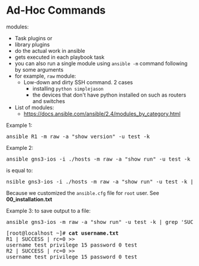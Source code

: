 # Ad-Hoc Commands

modules:
* Task plugins or
* library plugins
* do the actual work in ansible
* gets executed in each playbook task
* you can also run a single module using `ansible -m` command following by some arguments
* for example, `raw` module:
  * Low-down and dirty SSH command. 2 cases
    * installing `python simplejason`
    * the devices that don't have python installed on such as routers and switches
* List of modules:
  * https://docs.ansible.com/ansible/2.4/modules_by_category.html

Example 1:
<pre>
ansible R1 -m raw -a "show version" -u test -k
</pre>

Example 2:
<pre>
ansible gns3-ios -i ./hosts -m raw -a "show run" -u test -k | grep 'SUCCESS\|username'
</pre>
is equal to:
<pre>
nsible gns3-ios -i ./hosts -m raw -a "show run" -u test -k | grep 'SUCCESS\|username'
</pre>
Because we customized the `ansible.cfg` file for `root` user. See **00_installation.txt**

Example 3: to save output to a file:
<pre>
ansible gns3-ios -m raw -a "show run" -u test -k | grep 'SUCCESS\|username' > username.txt
</pre>

<pre>
[root@localhost ~]# <b>cat username.txt</b>
R1 | SUCCESS | rc=0 >>
username test privilege 15 password 0 test
R2 | SUCCESS | rc=0 >>
username test privilege 15 password 0 test
</pre>